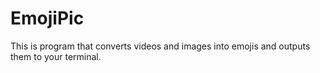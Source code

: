 # EmojiPic

This is program that converts videos and images into emojis and outputs them to
your terminal.
